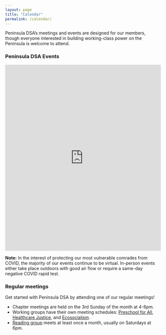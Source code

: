 ```yaml
---
layout: page
title: "Calendar"
permalink: /calendar/
---
```


Peninsula DSA’s meetings and events are designed for our members, though everyone interested in building working-class power on the Peninsula is welcome to attend. 

<div id="upcoming"></div><!--/span-->
<div class="span9">
	<h3>Peninsula DSA Events</h3>
	<iframe src="https://calendar.google.com/calendar/u/0/embed?showTitle=0&mode=AGENDA&height=400&wkst=1&bgcolor=%23ffffff&src=peninsuladsa@gmail.com&color=%23711616&ctz=America/Los_Angeles" style=" border-width:0 " width="100%" height="600" frameborder="0" scrolling="no"></iframe>
</div><!--/span-->

**Note:** In the interest of protecting our most vulnerable comrades from COVID, the majority of our events continue to be virtual. In-person events either take place outdoors with good air flow or require a same-day negative COVID rapid test.

<h3>Regular meetings</h3>
Get started with Peninsula DSA by attending one of our regular meetings!

* Chapter meetings are held on the 3rd Sunday of the month at 4-6pm.
* Working groups have their own meeting schedules: [Preschool for All](../preschool-for-all/), [Healthcare Justice](../healthcare-justice/), and [Ecosocialism](../ecosocialism/).
* [Reading group](../reading-group) meets at least once a month, usually on Saturdays at 6pm.
